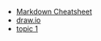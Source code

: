* [Markdown Cheatsheet](https://github.com/adam-p/markdown-here/wiki/Markdown-Here-Cheatsheet)
* [draw.io](drawio.md)
* [topic 1](topic1/README.md)
